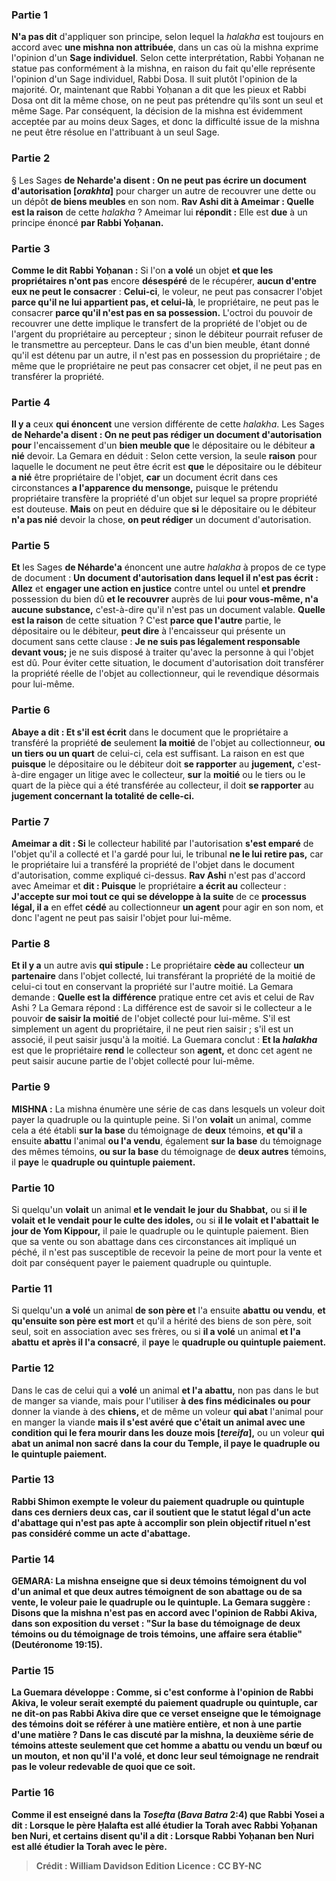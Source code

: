 
### Partie 1
<b>N'a pas dit</b> d'appliquer son principe, selon lequel la <i>halakha</i> est toujours en accord avec <b>une mishna non attribuée</b>, dans un cas où la mishna exprime l'opinion d'un <b>Sage individuel</b>. Selon cette interprétation, Rabbi Yoḥanan ne statue pas conformément à la mishna, en raison du fait qu'elle représente l'opinion d'un Sage individuel, Rabbi Dosa. Il suit plutôt l'opinion de la majorité. Or, maintenant que Rabbi Yoḥanan a dit que les pieux et Rabbi Dosa ont dit la même chose, on ne peut pas prétendre qu'ils sont un seul et même Sage. Par conséquent, la décision de la mishna est évidemment acceptée par au moins deux Sages, et donc la difficulté issue de la mishna ne peut être résolue en l'attribuant à un seul Sage.

### Partie 2
§ Les Sages <b>de Neharde'a disent : On ne peut pas écrire un document d'autorisation [<i>orakhta</i>]</b> pour charger un autre de recouvrer une dette ou un dépôt <b>de biens meubles</b> en son nom. <b>Rav Ashi dit à Ameimar : Quelle est la raison</b> de cette <i>halakha</i> ? Ameimar lui <b>répondit :</b> Elle est <b>due</b> à un principe énoncé <b>par Rabbi Yoḥanan.</b>

### Partie 3
<b>Comme le dit Rabbi Yoḥanan :</b> Si l'on <b>a volé</b> un objet <b>et que les propriétaires n'ont pas</b> encore <b>désespéré</b> de le récupérer, <b>aucun d'entre eux ne peut le consacrer</b> : <b>Celui-ci</b>, le voleur, ne peut pas consacrer l'objet <b>parce qu'il ne lui appartient pas, et celui-là</b>, le propriétaire, ne peut pas le consacrer <b>parce qu'il n'est pas en sa possession.</b> L'octroi du pouvoir de recouvrer une dette implique le transfert de la propriété de l'objet ou de l'argent du propriétaire au percepteur ; sinon le débiteur pourrait refuser de le transmettre au percepteur. Dans le cas d'un bien meuble, étant donné qu'il est détenu par un autre, il n'est pas en possession du propriétaire ; de même que le propriétaire ne peut pas consacrer cet objet, il ne peut pas en transférer la propriété.

### Partie 4
<b>Il y a</b> ceux <b>qui énoncent</b> une version différente de cette <i>halakha</i>. Les Sages <b>de Neharde'a disent : On ne peut pas rédiger un document d'autorisation pour</b> l'encaissement d'un <b>bien meuble que</b> le dépositaire ou le débiteur <b>a nié</b> devoir. La Gemara en déduit : Selon cette version, la seule <b>raison</b> pour laquelle le document ne peut être écrit est <b>que</b> le dépositaire ou le débiteur <b>a nié</b> être propriétaire de l'objet, <b>car</b> un document écrit dans ces circonstances <b>a l'apparence du mensonge,</b> puisque le prétendu propriétaire transfère la propriété d'un objet sur lequel sa propre propriété est douteuse. <b>Mais</b> on peut en déduire que <b>si</b> le dépositaire ou le débiteur <b>n'a pas nié</b> devoir la chose, <b>on peut rédiger</b> un document d'autorisation.

### Partie 5
<b>Et</b> les Sages <b>de Néharde'a</b> énoncent une autre <i>halakha</i> à propos de ce type de document : <b>Un document d'autorisation dans lequel il n'est pas écrit : Allez</b> et <b>engager une action en justice</b> contre untel ou untel <b>et prendre</b> possession du bien dû <b>et le recouvrer</b> auprès de lui <b>pour vous-même, n'a aucune substance,</b> c'est-à-dire qu'il n'est pas un document valable. <b>Quelle est la raison</b> de cette situation ? C'est <b>parce que l'autre</b> partie, le dépositaire ou le débiteur, <b>peut dire</b> à l'encaisseur qui présente un document sans cette clause : <b>Je ne suis pas légalement responsable devant vous;</b> je ne suis disposé à traiter qu'avec la personne à qui l'objet est dû. Pour éviter cette situation, le document d'autorisation doit transférer la propriété réelle de l'objet au collectionneur, qui le revendique désormais pour lui-même.

### Partie 6
<b>Abaye a dit : Et s'il est écrit</b> dans le document que le propriétaire a transféré la propriété <b>de</b> seulement <b>la moitié</b> de l'objet au collectionneur, <b>ou un tiers ou un quart</b> de celui-ci, cela est suffisant. La raison en est que <b>puisque</b> le dépositaire ou le débiteur doit <b>se rapporter</b> au <b>jugement,</b> c'est-à-dire engager un litige avec le collecteur, <b>sur</b> la <b>moitié</b> ou le tiers ou le quart de la pièce qui a été transférée au collecteur, il doit <b>se rapporter</b> au <b>jugement concernant la totalité de celle-ci.</b>

### Partie 7
<b>Ameimar a dit : Si</b> le collecteur habilité par l'autorisation <b>s'est emparé</b> de l'objet qu'il a collecté et l'a gardé pour lui, le tribunal <b>ne le lui retire pas,</b> car le propriétaire lui a transféré la propriété de l'objet dans le document d'autorisation, comme expliqué ci-dessus. <b>Rav Ashi</b> n'est pas d'accord avec Ameimar et <b>dit : Puisque</b> le propriétaire <b>a écrit au</b> collecteur : <b>J'accepte sur moi tout ce qui se développe à la suite</b> de ce <b>processus légal, il a</b> en effet <b>cédé</b> au collectionneur <b>un agent</b> pour agir en son nom, et donc l'agent ne peut pas saisir l'objet pour lui-même.

### Partie 8
<b>Et il y a</b> un autre avis <b>qui stipule :</b> Le propriétaire <b>cède au</b> collecteur <b>un partenaire</b> dans l'objet collecté, lui transférant la propriété de la moitié de celui-ci tout en conservant la propriété sur l'autre moitié. La Gemara demande : <b>Quelle est la</b> <b>différence</b> pratique entre cet avis et celui de Rav Ashi ? La Gemara répond : La différence est de savoir si le collecteur a le pouvoir <b>de saisir la moitié</b> de l'objet collecté pour lui-même. S'il est simplement un agent du propriétaire, il ne peut rien saisir ; s'il est un associé, il peut saisir jusqu'à la moitié. La Guemara conclut : <b>Et la <i>halakha</i></b> est que le propriétaire <b>rend</b> le collecteur son <b>agent,</b> et donc cet agent ne peut saisir aucune partie de l'objet collecté pour lui-même.

### Partie 9
<strong>MISHNA :</strong> La mishna énumère une série de cas dans lesquels un voleur doit payer la quadruple ou la quintuple peine. Si l'on <b>volait</b> un animal, comme cela a été établi <b>sur la base</b> du témoignage de <b>deux</b> témoins, <b>et qu'il</b> a ensuite <b>abattu</b> l'animal <b>ou l'a vendu</b>, également <b>sur la base</b> du témoignage des mêmes témoins, <b>ou sur la base</b> du témoignage de <b>deux autres</b> témoins, il <b>paye</b> le <b>quadruple ou quintuple paiement. </b>

### Partie 10
Si quelqu'un <b>volait</b> un animal <b>et le vendait</b> <b>le jour du Shabbat,</b> ou si <b>il le volait</b> <b>et le vendait</b> <b>pour le culte des idoles,</b> ou si <b>il le volait</b> <b>et l'abattait</b> <b>le jour de Yom Kippour,</b> il paie le quadruple ou le quintuple paiement. Bien que sa vente ou son abattage dans ces circonstances ait impliqué un péché, il n'est pas susceptible de recevoir la peine de mort pour la vente et doit par conséquent payer le paiement quadruple ou quintuple.

### Partie 11
Si quelqu'un <b>a volé</b> un animal <b>de son père et</b> l'a ensuite <b>abattu</b> <b>ou vendu</b>, <b>et qu'ensuite son père est mort</b> et qu'il a hérité des biens de son père, soit seul, soit en association avec ses frères, ou si <b>il a volé</b> un animal <b>et l'a abattu</b> <b>et après il l'a consacré</b>, il <b>paye</b> le <b>quadruple ou quintuple paiement. </b>

### Partie 12
Dans le cas de celui qui a <b>volé</b> un animal <b>et l'a abattu,</b> non pas dans le but de manger sa viande, mais pour l'utiliser <b>à des fins médicinales ou pour</b> donner la viande à des <b>chiens, </b> et de même un voleur <b>qui abat</b> l'animal pour en manger la viande <b>mais il s'est avéré que c'était un animal avec une condition qui le fera mourir dans les douze mois [<i>tereifa</i>],</b> ou un voleur <b>qui abat un animal non sacré</b> <b>dans la <b>cour</b> du Temple, il <b>paye le quadruple ou le quintuple paiement. </b>

### Partie 13
<b>Rabbi Shimon exempte</b> le voleur du paiement quadruple ou quintuple <b>dans ces</b> derniers <b>deux</b> cas, car il soutient que le statut légal d'un acte d'abattage qui n'est pas apte à accomplir son plein objectif rituel n'est pas considéré comme un acte d'abattage.

### Partie 14
<strong>GEMARA:</strong> La mishna enseigne que si deux témoins témoignent du vol d'un animal et que deux autres témoignent de son abattage ou de sa vente, le voleur paie le quadruple ou le quintuple. La Gemara suggère : <b>Disons que la mishna n'est pas en accord avec</b> l'opinion de <b>Rabbi Akiva,</b> dans son exposition du verset : "Sur la base du témoignage de deux témoins ou du témoignage de trois témoins, une affaire sera établie" (Deutéronome 19:15).

### Partie 15
La Guemara développe : <b>Comme, si</b> c'est conforme à l'opinion de <b>Rabbi Akiva,</b> le voleur serait exempté du paiement quadruple ou quintuple, car <b>ne dit-on pas</b> Rabbi Akiva <b>dire</b> que ce verset enseigne que le témoignage des témoins doit se référer à une <b>matière entière, et non à une partie d'une matière ? </b> Dans le cas discuté par la mishna, la deuxième série de témoins atteste seulement que cet homme a abattu ou vendu un bœuf ou un mouton, et non qu'il l'a volé, et donc leur seul témoignage ne rendrait pas le voleur redevable de quoi que ce soit.

### Partie 16
<b>Comme il est enseigné</b> dans la <i>Tosefta</i> (<i>Bava Batra</i> 2:4) que <b>Rabbi Yosei a dit : Lorsque le père Ḥalafta est allé étudier la Torah avec Rabbi Yoḥanan ben Nuri, et certains disent</b> qu'il a dit : Lorsque <b>Rabbi Yoḥanan ben Nuri</b> est allé étudier la <b>Torah avec le père</b>.

>Crédit : William Davidson Edition
>Licence : CC BY-NC
